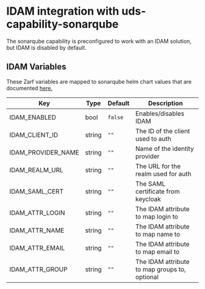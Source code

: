 # IDAM integration with uds-capability-sonarqube

The sonarqube capability is preconfigured to work with an IDAM solution, but IDAM is disabled by default.

## IDAM Variables

These Zarf variables are mapped to sonarqube helm chart values that are documented [here.](https://docs.sonarsource.com/sonarqube/latest/instance-administration/authentication/saml/overview/#settings)

| Key                | Type   | Default | Description                                   |
|--------------------|--------|---------|-----------------------------------------------|
| IDAM_ENABLED       | bool   | `false` | Enables/disables IDAM                         |
| IDAM_CLIENT_ID     | string | `""`    | The ID of the client used to auth             |
| IDAM_PROVIDER_NAME | string | `""`    | Name of the identity provider                 |
| IDAM_REALM_URL     | string | `""`    | The URL for the realm used for auth           |
| IDAM_SAML_CERT     | string | `""`    | The SAML certificate from keycloak            |
| IDAM_ATTR_LOGIN    | string | `""`    | The IDAM attribute to map login to            |
| IDAM_ATTR_NAME     | string | `""`    | The IDAM attribute to map name to             |
| IDAM_ATTR_EMAIL    | string | `""`    | The IDAM attribute to map email to            |
| IDAM_ATTR_GROUP    | string | `""`    | The IDAM attribute to map groups to, optional |

